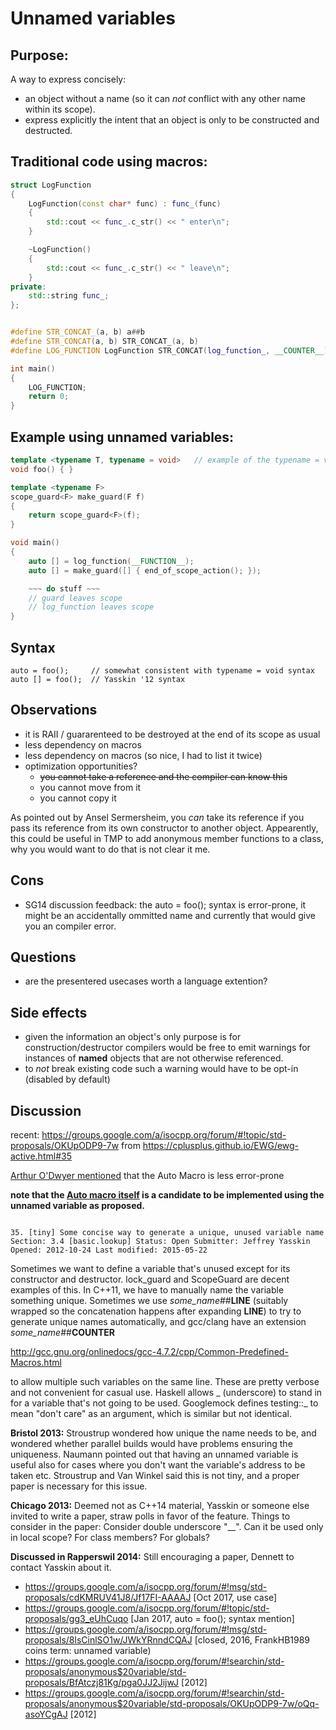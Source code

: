 # Unnamed variables

## Purpose: 
A way to express concisely:
- an object without a name (so it can *not* conflict with any other name within its scope).
- express explicitly the intent that an object is only to be constructed and destructed.

## Traditional code using macros:

```cpp
struct LogFunction
{
    LogFunction(const char* func) : func_(func)
    {
        std::cout << func_.c_str() << " enter\n";
    }

    ~LogFunction()
    {
        std::cout << func_.c_str() << " leave\n";
    }
private:
    std::string func_;
};


#define STR_CONCAT_(a, b) a##b
#define STR_CONCAT(a, b) STR_CONCAT_(a, b)
#define LOG_FUNCTION LogFunction STR_CONCAT(log_function_, __COUNTER__) (__FUNCTION__)

int main()
{
    LOG_FUNCTION;
    return 0;
}
```

## Example using unnamed variables:

```cpp
template <typename T, typename = void>   // example of the typename = void syntax
void foo() { }

template <typename F>
scope_guard<F> make_guard(F f)
{
    return scope_guard<F>(f);
}

void main()
{
    auto [] = log_function(__FUNCTION__);
    auto [] = make_guard([] { end_of_scope_action(); }); 

    ~~~ do stuff ~~~
    // guard leaves scope 
    // log_function leaves scope
}
```

## Syntax
```
auto = foo();     // somewhat consistent with typename = void syntax
auto [] = foo();  // Yasskin '12 syntax
```

## Observations
- it is RAII / guararenteed to be destroyed at the end of its scope as usual
- less dependency on macros
- less dependency on macros (so nice, I had to list it twice)
- optimization opportunities?
  - ~~you cannot take a reference and the compiler can know this~~
  - you cannot move from it
  - you cannot copy it
  
As pointed out by Ansel Sermersheim, you _can_ take its reference if you pass its reference from its own constructor to another object.
Appearently, this could be useful in TMP to add anonymous member functions to a class, why you would want to do that is not clear it me.

## Cons
- SG14 discussion feedback: the auto = foo(); syntax is error-prone, it might be an accidentally ommitted name and currently that would give you an compiler error.

## Questions
- are the presentered usecases worth a language extention?

## Side effects

- given the information an object's only purpose is for construction/destructor compilers would be free to emit warnings for instances of **named** objects that are not otherwise referenced.
- to *not* break existing code such a warning would have to be opt-in (disabled by default)

## Discussion 
recent: https://groups.google.com/a/isocpp.org/forum/#!topic/std-proposals/OKUpODP9-7w
from https://cplusplus.github.io/EWG/ewg-active.html#35 

[Arthur O'Dwyer mentioned](https://groups.google.com/a/isocpp.org/d/msg/std-proposals/OKUpODP9-7w/aEQhdSWLAgAJ) that the Auto Macro is less error-prone

**note that the [Auto macro itself](https://github.com/janwilmans/janwilmans.github.io/edit/master/auto.h) is a candidate to be implemented using the unnamed variable as proposed.**
```

35. [tiny] Some concise way to generate a unique, unused variable name
Section: 3.4 [basic.lookup] Status: Open Submitter: Jeffrey Yasskin Opened: 2012-10-24 Last modified: 2015-05-22
```

Sometimes we want to define a variable that's unused except for its constructor and destructor. lock_guard<mutex> and ScopeGuard are decent examples of this. In C++11, we have to manually name the variable something unique. Sometimes we use _some_name_##__LINE__ (suitably wrapped so the concatenation happens after expanding __LINE__) to try to generate unique names automatically, and gcc/clang have an extension _some_name_##__COUNTER__

http://gcc.gnu.org/onlinedocs/gcc-4.7.2/cpp/Common-Predefined-Macros.html

to allow multiple such variables on the same line. These are pretty verbose and not convenient for casual use. Haskell allows _ (underscore) to stand in for a variable that's not going to be used. Googlemock defines testing::_ to mean "don't care" as an argument, which is similar but not identical.

**Bristol 2013:** Stroustrup wondered how unique the name needs to be, and wondered whether parallel builds would have problems ensuring the uniqueness. Naumann pointed out that having an unnamed variable is useful also for cases where you don't want the variable's address to be taken etc. Stroustrup and Van Winkel said this is not tiny, and a proper paper is necessary for this issue.

**Chicago 2013:** Deemed not as C++14 material, Yasskin or someone else invited to write a paper, straw polls in favor of the feature. Things to consider in the paper: Consider double underscore "__". Can it be used only in local scope? For class members? For globals?

**Discussed in Rapperswil 2014:** Still encouraging a paper, Dennett to contact Yasskin about it.

- https://groups.google.com/a/isocpp.org/forum/#!msg/std-proposals/cdKMRUV41J8/Jf17FI-AAAAJ [Oct 2017, use case]
- https://groups.google.com/a/isocpp.org/forum/#!topic/std-proposals/gg3_eUhCuqo [Jan 2017, auto = foo(); syntax mention]
- https://groups.google.com/a/isocpp.org/forum/#!msg/std-proposals/8lsCinlSO1w/JWkYRnndCQAJ [closed, 2016, FrankHB1989 coins term: unnamed variable)
- https://groups.google.com/a/isocpp.org/forum/#!searchin/std-proposals/anonymous$20variable/std-proposals/BfAtczj81Kg/pga0JJ2JijwJ [2012]
- https://groups.google.com/a/isocpp.org/forum/#!searchin/std-proposals/anonymous$20variable/std-proposals/OKUpODP9-7w/oQq-asoYCgAJ [2012]

